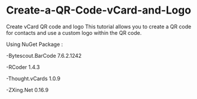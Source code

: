 # Create-a-QR-Code-vCard-and-Logo
Create vCard QR code and logo  This tutorial allows you to create a QR code for contacts and use a custom logo within the QR code.




Using NuGet Package : 

-Bytescout.BarCode 7.6.2.1242				
	
-RCoder 1.4.3
	
-Thought.vCards 1.0.9	
	
-ZXing.Net 0.16.9
